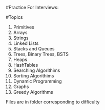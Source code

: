 #Practice For Interviews:

#Topics

1.  Primitives
2.  Arrays
3.  Strings
4.  Linked Lists
5.  Stacks and Queues
6.  Trees, Binary Trees, BSTS
7.  Heaps
8.  HashTables
9.  Searching Algorithims 
10. Sorting Algorithims
11. Dynamic Programming
12. Graphs
13. Greedy Algorithms


Files are in folder corresponding to difficulty

